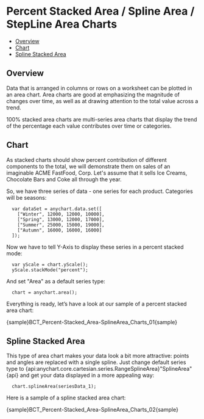 # Percent Stacked Area / Spline Area / StepLine Area Charts

 * [Overview](#overview)
 * [Chart](#chart)
 * [Spline Stacked Area](#spline_stacked_area)
<!-- * [Adding "%" to axis labels](#percent)-->

## Overview
Data that is arranged in columns or rows on a worksheet can be plotted in an area chart. Area charts are good at emphasizing the magnitude of changes over time, as well as at drawing attention to the total value across a trend.

100% stacked area charts are multi-series area charts that display the trend of the percentage each value contributes over time or categories.

## Chart

As stacked charts should show percent contribution of different components to the total, we will demonstrate them on sales of an imaginable ACME FastFood, Corp. Let's assume that it sells Ice Creams, Chocolate Bars and Coke all through the year.
  
  
So, we have three series of data - one series for each product. Categories will be seasons:

```
  var dataSet = anychart.data.set([
    ["Winter", 12000, 12000, 10000],
    ["Spring", 13000, 12000, 17000],
    ["Summer", 25000, 15000, 19000],
    ["Autumn", 16000, 16000, 16000]
  ]);
```

Now we have to tell Y-Axis to display these series in a percent stacked mode:

```
  var yScale = chart.yScale();
  yScale.stackMode("percent");
```

And set "Area" as a default series type:

```
  chart = anychart.area();
```

Everything is ready, let’s have a look at our sample of a percent stacked area chart:

{sample}BCT_Percent-Stacked\_Area-SplineArea\_Charts\_01{sample}

## Spline Stacked Area

This type of area chart makes your data look a bit more attractive: points and angles are replaced with a single spline. Just change default series type to {api:anychart.core.cartesian.series.RangeSplineArea}"SplineArea"{api} and get your data displayed in a more appealing way:

```
  chart.splineArea(seriesData_1);
```

<!--Also, let's add area tooltips and make them more informative, to that we will change their format:

XML Syntax
XML Code
Plain code
01
<area_series>
02
  <tooltip_settings enabled="true">
03
    <format><![CDATA[{%SeriesName} - {%Value}$ - {%YPercentOfCategory}{numDecimals:2}%]]></format>
04
  </tooltip_settings>
05
</area_series>-->
Here is a sample of a spline stacked area chart:

{sample}BCT_Percent-Stacked\_Area-SplineArea\_Charts\_02{sample}
<!--
<a name="percent"/>
## Adding "%" to axis labels

If you want to add percent symbol to axis labels - format the axis labels in the following way:

XML Syntax
XML Code
Plain code
01
<axes>
02
  <y_axis>
03
    <labels align="inside">
04
      <format><![CDATA[{%Value}%]]></format>
05
    </labels>
06
    <scale mode="PercentStacked" maximum="100" />
07
  </y_axis>
08
</axes>
Here is a sample stacked area chart with "%" labels, and notice align="inside" in <labels> node - this is an attribute that aligns labels.

Live Sample:  Sample Percent Stacked Area Chart Percent Labels

Current Page Online URL: Percent Stacked Line/Spline/StepLine Chart
-->